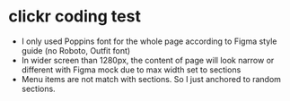 # clickr coding test

- I only used Poppins font for the whole page according to Figma style guide (no Roboto, Outfit font)
- In wider screen than 1280px, the content of page will look narrow or different with Figma mock due to max width set to sections
- Menu items are not match with sections. So I just anchored to random sections.